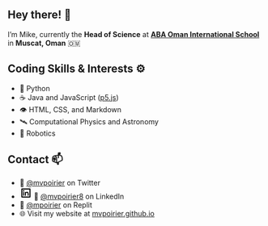 <link href="https://cdn.jsdelivr.net/npm/remixicon@2.5.0/fonts/remixicon.css" rel="stylesheet">

## Hey there! 👋
I’m Mike, currently the **Head of Science** at **[ABA Oman International School](http://www.abaoman.org)** in **Muscat, Oman** 🇴🇲

## Coding Skills & Interests ⚙️
- 🐍 Python
- ☕ Java and JavaScript ([p5.js](https://p5js.org/))
- 👁️ HTML, CSS, and Markdown
- 🛰 Computational Physics and Astronomy
- 🤖 Robotics

## Contact 📫
- <i class="ri-twitter-fill"></i> 🦆 [@mvpoirier](https://twitter.com/mvpoirier) on Twitter
- <svg xmlns="http://www.w3.org/2000/svg" viewBox="0 0 24 24" width="24" height="24"><path fill="none" d="M0 0h24v24H0z"/><path d="M4 3h16a1 1 0 0 1 1 1v16a1 1 0 0 1-1 1H4a1 1 0 0 1-1-1V4a1 1 0 0 1 1-1zm1 2v14h14V5H5zm2.5 4a1.5 1.5 0 1 1 0-3 1.5 1.5 0 0 1 0 3zm-1 1h2v7.5h-2V10zm5.5.43c.584-.565 1.266-.93 2-.93 2.071 0 3.5 1.679 3.5 3.75v4.25h-2v-4.25a1.75 1.75 0 0 0-3.5 0v4.25h-2V10h2v.43z"/></svg> 🔗 [@mvpoirier8](https://www.linkedin.com/in/mvpoirier8) on LinkedIn
- 💾 [@mpoirier](https://replit.com/@mpoirier) on Replit
- 🌐 Visit my website at [mvpoirier.github.io](https://mvpoirier.github.io/)

<!--
<img src="https://user-images.githubusercontent.com/1549257/133894864-bc8fba9f-deb9-4f64-a648-00cd523dee03.gif" width="100" height="100">  
![doge](https://user-images.githubusercontent.com/1549257/133894864-bc8fba9f-deb9-4f64-a648-00cd523dee03.gif)
-->
